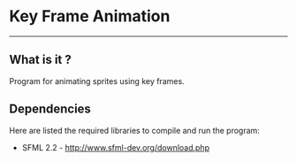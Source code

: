 # Key Frame Animation
---

## What is it ?
Program for animating sprites using key frames.

## Dependencies

Here are listed the required libraries to compile and run the program:

- SFML 2.2 - http://www.sfml-dev.org/download.php
